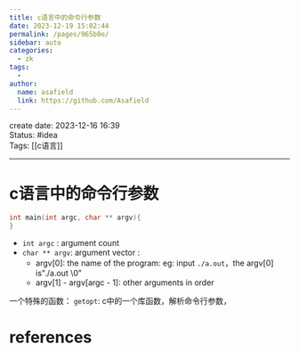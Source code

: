 ```yaml
---
title: c语言中的命令行参数
date: 2023-12-19 15:02:44
permalink: /pages/965b0e/
sidebar: auto
categories:
  - zk
tags:
  - 
author: 
  name: asafield
  link: https://github.com/Asafield
---
```


create date: 2023-12-16 16:39  
Status: #idea  
Tags: [[c语言]] 

---

# c语言中的命令行参数
```c
int main(int argc, char ** argv){
}
```
- `int argc` : argument count
- `char ** argv`: argument vector :
	- argv\[0]: the name of the program: eg: input `./a.out`，the argv\[0] is"./a.out \\0"
	- argv\[1] - argv\[argc - 1]: other arguments in order

一个特殊的函数：
`getopt`: c中的一个库函数，解析命令行参数，
# references